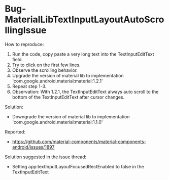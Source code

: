 # Bug-MaterialLibTextInputLayoutAutoScrollingIssue

How to reproduce:
1. Run the code, copy paste a very long text into the TextInputEditText field.
2. Try to click on the first few lines.
3. Observe the scrolling behavior.
4. Upgrade the version of material lib to implementation 'com.google.android.material:material:1.2.1'
5. Repeat step 1-3.
6. Observation: With 1.2.1, the TextInputEditText always auto scroll to the bottom of the TextInputEditText after cursor changes.

Solution:
- Downgrade the version of material lib to implementation 'com.google.android.material:material:1.1.0'

Reported:
- https://github.com/material-components/material-components-android/issues/1897

Solution suggested in the issue thread:
- Setting app:textInputLayoutFocusedRectEnabled to false in the TextInputEditText 
